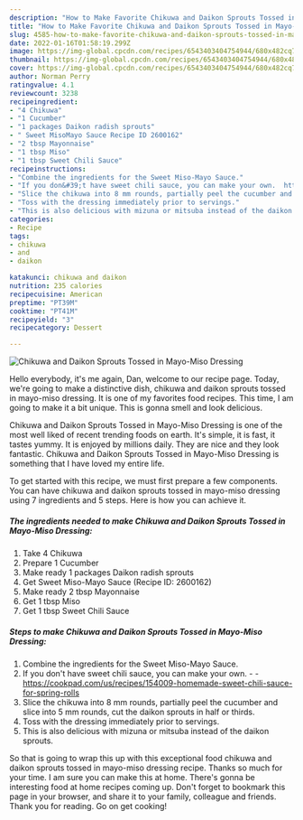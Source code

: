 ```yaml
---
description: "How to Make Favorite Chikuwa and Daikon Sprouts Tossed in Mayo-Miso Dressing"
title: "How to Make Favorite Chikuwa and Daikon Sprouts Tossed in Mayo-Miso Dressing"
slug: 4585-how-to-make-favorite-chikuwa-and-daikon-sprouts-tossed-in-mayo-miso-dressing
date: 2022-01-16T01:58:19.299Z
image: https://img-global.cpcdn.com/recipes/6543403404754944/680x482cq70/chikuwa-and-daikon-sprouts-tossed-in-mayo-miso-dressing-recipe-main-photo.jpg
thumbnail: https://img-global.cpcdn.com/recipes/6543403404754944/680x482cq70/chikuwa-and-daikon-sprouts-tossed-in-mayo-miso-dressing-recipe-main-photo.jpg
cover: https://img-global.cpcdn.com/recipes/6543403404754944/680x482cq70/chikuwa-and-daikon-sprouts-tossed-in-mayo-miso-dressing-recipe-main-photo.jpg
author: Norman Perry
ratingvalue: 4.1
reviewcount: 3238
recipeingredient:
- "4 Chikuwa"
- "1 Cucumber"
- "1 packages Daikon radish sprouts"
- " Sweet MisoMayo Sauce Recipe ID 2600162"
- "2 tbsp Mayonnaise"
- "1 tbsp Miso"
- "1 tbsp Sweet Chili Sauce"
recipeinstructions:
- "Combine the ingredients for the Sweet Miso-Mayo Sauce."
- "If you don&#39;t have sweet chili sauce, you can make your own.  https://cookpad.com/us/recipes/154009-homemade-sweet-chili-sauce-for-spring-rolls"
- "Slice the chikuwa into 8 mm rounds, partially peel the cucumber and slice into 5 mm rounds, cut the daikon sprouts in half or thirds."
- "Toss with the dressing immediately prior to servings."
- "This is also delicious with mizuna or mitsuba instead of the daikon sprouts."
categories:
- Recipe
tags:
- chikuwa
- and
- daikon

katakunci: chikuwa and daikon 
nutrition: 235 calories
recipecuisine: American
preptime: "PT39M"
cooktime: "PT41M"
recipeyield: "3"
recipecategory: Dessert

---
```



![Chikuwa and Daikon Sprouts Tossed in Mayo-Miso Dressing](https://img-global.cpcdn.com/recipes/6543403404754944/680x482cq70/chikuwa-and-daikon-sprouts-tossed-in-mayo-miso-dressing-recipe-main-photo.jpg)

Hello everybody, it's me again, Dan, welcome to our recipe page. Today, we're going to make a distinctive dish, chikuwa and daikon sprouts tossed in mayo-miso dressing. It is one of my favorites food recipes. This time, I am going to make it a bit unique. This is gonna smell and look delicious.



Chikuwa and Daikon Sprouts Tossed in Mayo-Miso Dressing is one of the most well liked of recent trending foods on earth. It's simple, it is fast, it tastes yummy. It is enjoyed by millions daily. They are nice and they look fantastic. Chikuwa and Daikon Sprouts Tossed in Mayo-Miso Dressing is something that I have loved my entire life.


To get started with this recipe, we must first prepare a few components. You can have chikuwa and daikon sprouts tossed in mayo-miso dressing using 7 ingredients and 5 steps. Here is how you can achieve it.

<!--inarticleads1-->

##### The ingredients needed to make Chikuwa and Daikon Sprouts Tossed in Mayo-Miso Dressing:

1. Take 4 Chikuwa
1. Prepare 1 Cucumber
1. Make ready 1 packages Daikon radish sprouts
1. Get  Sweet Miso-Mayo Sauce (Recipe ID: 2600162)
1. Make ready 2 tbsp Mayonnaise
1. Get 1 tbsp Miso
1. Get 1 tbsp Sweet Chili Sauce




<!--inarticleads2-->

##### Steps to make Chikuwa and Daikon Sprouts Tossed in Mayo-Miso Dressing:

1. Combine the ingredients for the Sweet Miso-Mayo Sauce.
1. If you don&#39;t have sweet chili sauce, you can make your own. -  - https://cookpad.com/us/recipes/154009-homemade-sweet-chili-sauce-for-spring-rolls
1. Slice the chikuwa into 8 mm rounds, partially peel the cucumber and slice into 5 mm rounds, cut the daikon sprouts in half or thirds.
1. Toss with the dressing immediately prior to servings.
1. This is also delicious with mizuna or mitsuba instead of the daikon sprouts.




So that is going to wrap this up with this exceptional food chikuwa and daikon sprouts tossed in mayo-miso dressing recipe. Thanks so much for your time. I am sure you can make this at home. There's gonna be interesting food at home recipes coming up. Don't forget to bookmark this page in your browser, and share it to your family, colleague and friends. Thank you for reading. Go on get cooking!
